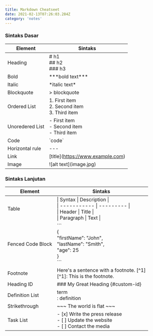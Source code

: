 ```yaml
---
title: Markdown Cheatseet
date: 2021-02-13T07:26:03.284Z
category: 'notes'
---
```


### Sintaks Dasar

| Element         | Sintaks                                              |
| --------------- | ---------------------------------------------------- |
| Heading         | # h1 <br> ## h2 <br> ### h3                          |
| Bold            | \*\*\*bold text\*\*\*                                |
| Italic          | \*italic text\*                                      |
| Blockquote      | > blockquote                                         |
| Ordered List    | 1. First item <br> 2. Second item <br> 3. Third item |
| Unoredered List | - First item <br> - Second item <br> - Third item    |
| Code            | \`code\`                                             |
| Horizontal rule | \-\-\-                                               |
| Link            | \[title\]\(https://www.example.com)                  |
| Image           | \!\[alt text](image.jpg)                             |

### Sintaks Lanjutan

| Element           | Sintaks                                                                                                                                                                 |
| ----------------- | ----------------------------------------------------------------------------------------------------------------------------------------------------------------------- |
| Table             | &#124; Syntax &#124; Description &#124; <br> &#124; ----------- &#124; --------- &#124; <br> &#124; Header &#124; Title &#124; <br> &#124; Paragraph &#124; Text &#124; |
| Fenced Code Block | &#96;&#96;&#96;<br> { <br> "firstName": "John", <br> "lastName": "Smith", <br> "age": 25 <br> } <br>&#96;&#96;&#96;                                                     |
| Footnote          | Here's a sentence with a footnote. \[^1] <br> \[^1]: This is the footnote.                                                                                              |
| Heading ID        | \#\#\# My Great Heading {\#custom-id}                                                                                                                                   |
| Definition List   | term <br> : definition                                                                                                                                                  |
| Strikethrough     | \~\~\~ The world is flat ~~~                                                                                                                                            |
| Task List         | - \[x] Write the press release <br> \- \[ ] Update the website <br> \- \[ ] Contact the media                                                                           |
